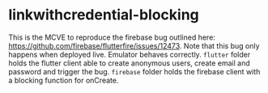 # linkwithcredential-blocking

This is the MCVE to reproduce the firebase bug outlined here: https://github.com/firebase/flutterfire/issues/12473.
Note that this bug only happens when deployed live. Emulator behaves correctly.
`flutter` folder holds the flutter client able to create anonymous users, create email and password and trigger the bug.
`firebase` folder holds the firebase client with a blocking function for onCreate.
